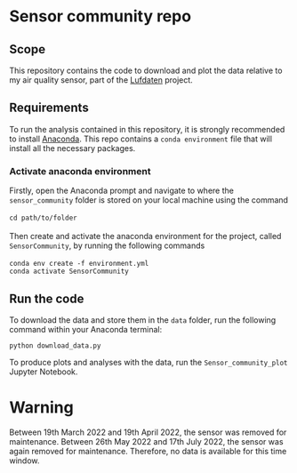 # Sensor community repo

## Scope

This repository contains the code to download and plot the data relative to my air quality sensor, part of the [Lufdaten](https://maps.sensor.community/#2/0.0/0.0) project. 

## Requirements

To run the analysis contained in this repository, it is strongly recommended to install [Anaconda](https://www.anaconda.com/products/individual). This repo contains a `conda environment` file that will install all the necessary packages.  

### Activate anaconda environment
Firstly, open the Anaconda prompt and navigate to where the `sensor_community` folder is stored on your local machine using the command\
\
`cd path/to/folder`\
\
Then create and activate the anaconda environment for the project, called `SensorCommunity`, by running the following commands\
\
`conda env create -f environment.yml` \
`conda activate SensorCommunity`

## Run the code

To download the data and store them in the `data` folder, run the following command within your Anaconda terminal: 

`python download_data.py`

To produce plots and analyses with the data, run the `Sensor_community_plot` Jupyter Notebook. 

# Warning

Between 19th March 2022 and 19th April 2022, the sensor was removed for maintenance. 
Between 26th May 2022 and 17th July 2022, the sensor was again removed for maintenance. 
Therefore, no data is available for this time window.
